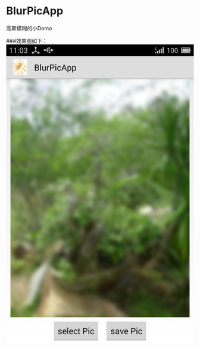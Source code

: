 BlurPicApp
==========

高斯模糊的小Demo

###效果图如下：
![Demo](https://raw.githubusercontent.com/Sogoe/BlurPicApp/master/preview.jpg "preview.jpg")
